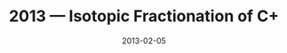 ---
title: "2013 &mdash; Isotopic Fractionation of C+"
collection: talks
type: "Talk"
tag: academic
invited: 
permalink: \talks\2013-02-05-Isotopic-Fractionation-of-C+
paperurl: '/files/pdf/talks/FractionationOf13C+.pdf'
date: "2013-02-05"
venue: "C+ as an astronomical tool, Lorentz Center Workshop"
location: "Leiden, Netherlands"
---